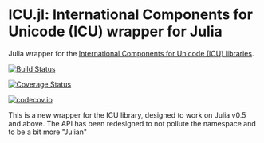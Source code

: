 ICU.jl: International Components for Unicode (ICU) wrapper for Julia
====================================================================

Julia wrapper for the
[International Components for Unicode (ICU) libraries](http://site.icu-project.org/).

[![Build Status](https://travis-ci.org/JuliaString/ICU.jl.svg?branch=master)](https://travis-ci.org/JuliaString/ICU.jl)

[![Coverage Status](https://coveralls.io/repos/JuliaString/ICU.jl/badge.svg?branch=master&service=github)](https://coveralls.io/github/JuliaString/ICU.jl?branch=master)

[![codecov.io](http://codecov.io/github/JuliaString/ICU.jl/coverage.svg?branch=master)](http://codecov.io/github/JuliaString/ICU.jl?branch=master)

 This is a new wrapper for the ICU library, designed to work on Julia v0.5
and above.
The API has been redesigned to not pollute the namespace and to be a
bit more "Julian"
